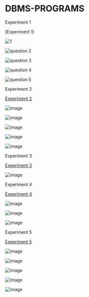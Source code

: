 # DBMS-PROGRAMS

Experiment 1

[Experiment 1]

![1](https://user-images.githubusercontent.com/112752205/191890252-0e7f32e9-da2b-495f-b9b8-8279e47357b3.JPG)

![question 2](https://user-images.githubusercontent.com/112752205/191890282-30f35865-3f3c-4538-8a72-9a94162489fb.JPG)

![question 3](https://user-images.githubusercontent.com/112752205/191890313-d6776f25-c59f-48b4-9894-b732ea36a599.JPG)

![question 4](https://user-images.githubusercontent.com/112752205/191890332-c2a20259-4bf5-47f6-ae96-8deafee7d0cf.JPG)

![question 5](https://user-images.githubusercontent.com/112752205/191890367-27f5c838-c73c-466d-b9bf-b81cc3533419.JPG)

Experiment 2

[Experiment 2](https://github.com/Koushikgottipati666k/DBMS-PROGRAMS/blob/main/Experiment2)

![image](https://user-images.githubusercontent.com/112752205/191890492-acaf48c5-2174-4ff4-91ff-bce8a7d4c729.png)

![image](https://user-images.githubusercontent.com/112752205/191890577-dd817d2a-c538-4b10-bd12-c08aa32a82f9.png)

![image](https://user-images.githubusercontent.com/112752205/191890685-9c373f8f-390a-4d39-b536-0c86613b4d3d.png)

![image](https://user-images.githubusercontent.com/112752205/191890709-76efd868-b18e-45e9-915b-f9f52f3f6330.png)

![image](https://user-images.githubusercontent.com/112752205/191890727-72f3678d-d8bd-4ccf-ad6b-4aac352e4ea9.png)

Experiment 3

[Experiment 3](https://github.com/Koushikgottipati666k/DBMS-PROGRAMS/blob/main/Experiment3)

![image](https://user-images.githubusercontent.com/112752205/191890813-b29830af-d9de-4786-b59c-a484ffb7b369.png)

Experiment 4

[Experiment 4](https://github.com/Koushikgottipati666k/DBMS-PROGRAMS/blob/main/Experiment4)

![image](https://user-images.githubusercontent.com/112752205/191890887-634c3ba9-1d56-4457-8ff3-6443ac4be93c.png)

![image](https://user-images.githubusercontent.com/112752205/191890957-fe9b688c-f983-4478-a616-1e04af2ee3c0.png)

![image](https://user-images.githubusercontent.com/112752205/191890986-79a099d7-7238-4312-9c0a-9261793f4add.png)

Experiment 5

[Experiment 5](https://github.com/Koushikgottipati666k/DBMS-PROGRAMS/blob/main/Experiment )

![image](https://user-images.githubusercontent.com/112752205/191891073-b048bc3f-d342-4c40-bedd-c95f3d756d54.png)

![image](https://user-images.githubusercontent.com/112752205/191891132-e238f696-8a8b-4a44-8c14-fac7ce2d796f.png)

![image](https://user-images.githubusercontent.com/112752205/191891163-5cd91a9e-255a-4cf3-a3f4-d1656212e357.png)

![image](https://user-images.githubusercontent.com/112752205/191891187-0b615700-ec12-433d-b166-22e8f408aa65.png)

![image](https://user-images.githubusercontent.com/112752205/191891208-a07b0b1c-2d7a-46ef-8dfb-aa51da17ae41.png)






